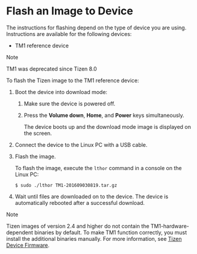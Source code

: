 # Flash an Image to Device

The instructions for flashing depend on the type of device you are using. Instructions are available for the following devices:
- TM1 reference device
> [!NOTE]
> TM1 was deprecated since Tizen 8.0

To flash the Tizen image to the TM1 reference device:

1. Boot the device into download mode:

   1. Make sure the device is powered off.

   1. Press the **Volume down**, **Home**, and **Power** keys simultaneously.

      The device boots up and the download mode image is displayed on the screen.

1. Connect the device to the Linux PC with a USB cable.

1. Flash the image.

   To flash the image, execute the `lthor` command in a console on the Linux PC:
   ```
   $ sudo ./lthor TM1-201609030819.tar.gz
   ```

1. Wait until files are downloaded on to the device. The device is automatically rebooted after a successful download.

> [!NOTE]
> Tizen images of version 2.4 and higher do not contain the TM1-hardware-dependent binaries by default. To make TM1 function correctly, you must install the additional binaries manually. For more information, see [Tizen Device Firmware](http://developer.samsung.com/tizendevice/firmware).
